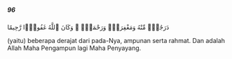 ##### 96

<span class="ayah">دَرَجَٰتٍۢ مِّنْهُ وَمَغْفِرَةًۭ وَرَحْمَةًۭ ۚ وَكَانَ ٱللَّهُ غَفُورًۭا رَّحِيمًا</span>

<span class="ayah_translation">(yaitu) beberapa derajat dari pada-Nya, ampunan serta rahmat. Dan adalah Allah Maha Pengampun lagi Maha Penyayang.</span>
